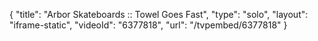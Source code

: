 {
    "title": "Arbor Skateboards :: Towel Goes Fast",
    "type": "solo",
    "layout": "iframe-static",
    "videoId": "6377818",
    "url": "\/tvpembed\/6377818"
}
